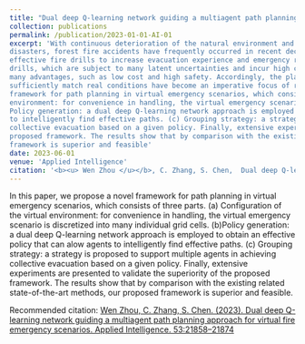 ```yaml
---
title: "Dual deep Q-learning network guiding a multiagent path planning approach for virtual fire emergency scenarios"
collection: publications
permalink: /publication/2023-01-01-AI-01
excerpt: 'With continuous deterioration of the natural environment and the corresponding significant increase in the occurrence of
disasters, forest fire accidents have frequently occurred in recent decades. Therefore, it is important to perform extensive
effective fire drills to increase evacuation experience and emergency reaction capacity. In comparison to traditional fire
drills, which are subject to many latent uncertainties and incur high costs, fire exercises based on virtual scenarios offer
many advantages, such as low cost and high safety. Accordingly, the planning and design of effective evacuation paths that
sufficiently match real conditions have become an imperative focus of related research. In this paper, we propose a novel
framework for path planning in virtual emergency scenarios, which consists of three parts. (a) Configuration of the virtual
environment: for convenience in handling, the virtual emergency scenario is discretized into many individual grid cells. (b)
Policy generation: a dual deep Q-learning network approach is employed to obtain an effective policy that can allow agents
to intelligently find effective paths. (c) Grouping strategy: a strategy is proposed to support multiple agents in achieving
collective evacuation based on a given policy. Finally, extensive experiments are presented to validate the superiority of the
proposed framework. The results show that by comparison with the existing related state-of-the-art methods, our proposed
framework is superior and feasible'
date: 2023-06-01
venue: 'Applied Intelligence'
citation: '<b><u> Wen Zhou </u></b>, C. Zhang, S. Chen,  Dual deep Q-learning network guiding a multiagent path planning approach for virtual fire emergency scenarios. <i>Applied Intelligence</i>, 2023,53:21858–21874.'
---
```

In this paper, we propose a novel framework for path planning in virtual emergency scenarios, which consists of three parts. (a) Configuration of the virtual environment: for convenience in handling, the virtual emergency scenario is discretized into many individual grid cells. (b)Policy generation: a dual deep Q-learning network approach is employed to obtain an effective policy that can alow agents
to intelligently find effective paths. (c) Grouping strategy: a strategy is proposed to support multiple agents in achieving
collective evacuation based on a given policy. Finally, extensive experiments are presented to validate the superiority of the
proposed framework. The results show that by comparison with the existing related state-of-the-art methods, our proposed
framework is superior and feasible.

Recommended citation: <a href="http://ivr-ahnu.cn/cn/paper/2023a1.pdf">Wen Zhou, C. Zhang, S. Chen. (2023). Dual deep Q-learning network guiding a multiagent path planning approach for virtual fire emergency scenarios. Applied Intelligence. 53:21858–21874</a>

